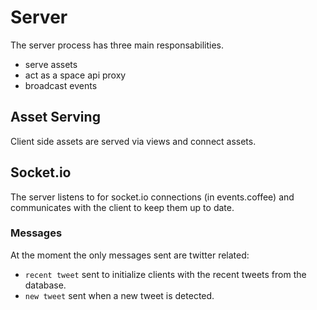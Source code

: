 Server
======
The server process has three main responsabilities.
* serve assets
* act as a space api proxy
* broadcast events

Asset Serving
-------------
Client side assets are served via views and connect assets.

Socket.io
---------
The server listens to for socket.io connections (in events.coffee) and communicates with the client to keep them up to date.

### Messages
At the moment the only messages sent are twitter related:
* `recent tweet` sent to initialize clients with the recent tweets from the database.
* `new tweet` sent when a new tweet is detected.
